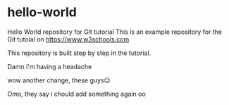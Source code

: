 # hello-world
Hello World repository for Git tutorial
This is an example repository for the Git tutoial on https://www.w3schools.com

This repository is built step by step in the tutorial.

Damn i'm having a headache

wow another change, these guys😐

Omo, they say i chould add something again oo
